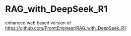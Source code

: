 # RAG_with_DeepSeek_R1
enhanced web based version of https://github.com/PromtEngineer/RAG_with_DeepSeek_R1
